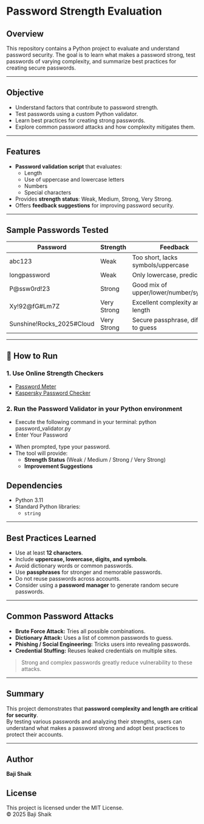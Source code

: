 # Password Strength Evaluation

## Overview
This repository contains a Python project to evaluate and understand password security. The goal is to learn what makes a password strong, test passwords of varying complexity, and summarize best practices for creating secure passwords.

---

## Objective
- Understand factors that contribute to password strength.
- Test passwords using a custom Python validator.
- Learn best practices for creating strong passwords.
- Explore common password attacks and how complexity mitigates them.

---

## Features
- **Password validation script** that evaluates:
  - Length
  - Use of uppercase and lowercase letters
  - Numbers
  - Special characters
- Provides **strength status**: Weak, Medium, Strong, Very Strong.
- Offers **feedback suggestions** for improving password security.

---

## Sample Passwords Tested
| Password                   | Strength      | Feedback                                           |
|----------------------------|---------------|--------------------------------------------------|
| abc123                     | Weak          | Too short, lacks symbols/uppercase               |
| longpassword               | Weak          | Only lowercase, predictable                      |
| P@ssw0rd!23                | Strong        | Good mix of upper/lower/number/symbols          |
| Xy!92@fG#Lm7Z              | Very Strong   | Excellent complexity and length                  |
| Sunshine!Rocks_2025#Cloud  | Very Strong   | Secure passphrase, difficult to guess           |

---

## 🚀 How to Run

### 1. Use Online Strength Checkers

* [Password Meter](https://passwordmeter.com)
* [Kaspersky Password Checker](https://password.kaspersky.com/)

### 2. Run the Password Validator in your Python environment

* Execute the following command in your terminal: python password_validator.py
*  Enter Your Password
- When prompted, type your password.
- The tool will provide:
  - **Strength Status** (Weak / Medium / Strong / Very Strong)
  - **Improvement Suggestions**

## Dependencies
- Python 3.11
- Standard Python libraries:
  - `string`

---

## Best Practices Learned
- Use at least **12 characters**.
- Include **uppercase, lowercase, digits, and symbols**.
- Avoid dictionary words or common passwords.
- Use **passphrases** for stronger and memorable passwords.
- Do not reuse passwords across accounts.
- Consider using a **password manager** to generate random secure passwords.

---

## Common Password Attacks
- **Brute Force Attack:** Tries all possible combinations.
- **Dictionary Attack:** Uses a list of common passwords to guess.
- **Phishing / Social Engineering:** Tricks users into revealing passwords.
- **Credential Stuffing:** Reuses leaked credentials on multiple sites.

> Strong and complex passwords greatly reduce vulnerability to these attacks.

---

## Summary
This project demonstrates that **password complexity and length are critical for security**.  
By testing various passwords and analyzing their strengths, users can understand what makes a password strong and adopt best practices to protect their accounts.

---

## Author
**Baji Shaik**

## License
This project is licensed under the MIT License.  
© 2025 Baji Shaik

